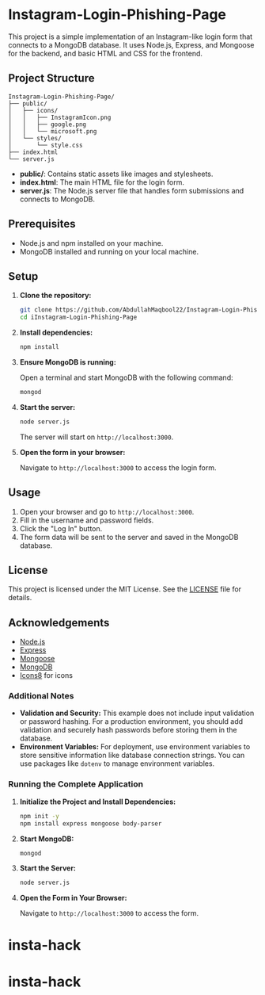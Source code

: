# Instagram-Login-Phishing-Page
This project is a simple implementation of an Instagram-like login form that connects to a MongoDB database. It uses Node.js, Express, and Mongoose for the backend, and basic HTML and CSS for the frontend.

## Project Structure

```
Instagram-Login-Phishing-Page/
├── public/
│   ├── icons/
│   │   ├── InstagramIcon.png
│   │   ├── google.png
│   │   └── microsoft.png
│   └── styles/
│       └── style.css
├── index.html
└── server.js
```

- **public/**: Contains static assets like images and stylesheets.
- **index.html**: The main HTML file for the login form.
- **server.js**: The Node.js server file that handles form submissions and connects to MongoDB.

## Prerequisites

- Node.js and npm installed on your machine.
- MongoDB installed and running on your local machine.

## Setup

1. **Clone the repository:**

    ```sh
    git clone https://github.com/AbdullahMaqbool22/Instagram-Login-Phishing-Page.git
    cd iInstagram-Login-Phishing-Page
    ```

2. **Install dependencies:**

    ```sh
    npm install
    ```

3. **Ensure MongoDB is running:**

    Open a terminal and start MongoDB with the following command:

    ```sh
    mongod
    ```

4. **Start the server:**

    ```sh
    node server.js
    ```

    The server will start on `http://localhost:3000`.

5. **Open the form in your browser:**

    Navigate to `http://localhost:3000` to access the login form.

## Usage

1. Open your browser and go to `http://localhost:3000`.
2. Fill in the username and password fields.
3. Click the "Log In" button.
4. The form data will be sent to the server and saved in the MongoDB database.

## License

This project is licensed under the MIT License. See the [LICENSE](LICENSE) file for details.

## Acknowledgements

- [Node.js](https://nodejs.org/)
- [Express](https://expressjs.com/)
- [Mongoose](https://mongoosejs.com/)
- [MongoDB](https://www.mongodb.com/)
- [Icons8](https://icons8.com/) for icons

### Additional Notes

- **Validation and Security:** This example does not include input validation or password hashing. For a production environment, you should add validation and securely hash passwords before storing them in the database.
- **Environment Variables:** For deployment, use environment variables to store sensitive information like database connection strings. You can use packages like `dotenv` to manage environment variables.

### Running the Complete Application

1. **Initialize the Project and Install Dependencies:**

    ```sh
    npm init -y
    npm install express mongoose body-parser
    ```

2. **Start MongoDB:**

    ```sh
    mongod
    ```

3. **Start the Server:**

    ```sh
    node server.js
    ```

4. **Open the Form in Your Browser:**

    Navigate to `http://localhost:3000` to access the form.
# insta-hack
# insta-hack
